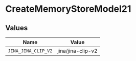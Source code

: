 # CreateMemoryStoreModel21


## Values

| Name                | Value               |
| ------------------- | ------------------- |
| `JINA_JINA_CLIP_V2` | jina/jina-clip-v2   |